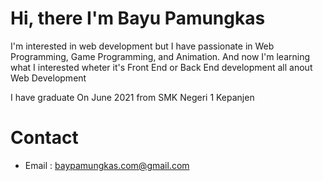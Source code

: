 # Hi, there I'm Bayu Pamungkas
I'm interested in web development but I have passionate in Web Programming, Game Programming, and Animation.
And now I'm learning what I interested wheter it's Front End or Back End development all anout Web Development

I have graduate On June 2021 from SMK Negeri 1 Kepanjen
# Contact
- Email : baypamungkas.com@gmail.com

<!---
bayek335/bayek335 is a ✨ special ✨ repository because its `README.md` (this file) appears on your GitHub profile.
You can click the Preview link to take a look at your changes.
--->
